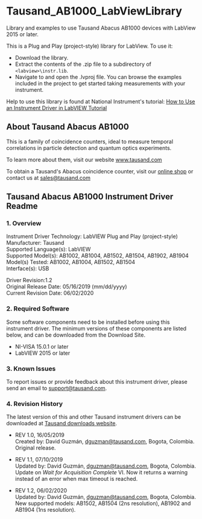 # Tausand_AB1000_LabViewLibrary
Library and examples to use Tausand Abacus AB1000 devices with LabView 2015 or later.

This is a Plug and Play (project-style) library for LabView. To use it:
* Download the library.
* Extract the contents of the .zip file to a subdirectory of `<labview>\instr.lib`.
* Navigate to and open the .lvproj file. You can browse the examples included in the project to get started taking measurements with your instrument.
  
Help to use this library is found at National Instrument's tutorial: [How to Use an Instrument Driver in LabVIEW Tutorial](http://www.ni.com/tutorial/2804/en/)

## About Tausand Abacus AB1000

This is a family of coincidence counters, ideal to measure temporal correlations in particle detection and quantum optics experiments.

To learn more about them, visit our website www.tausand.com

To obtain a Tausand's Abacus coincidence counter, visit our [online shop](http://www.tausand.com/shop) or contact us at sales@tausand.com

## Tausand Abacus AB1000 Instrument Driver Readme

### 1. Overview
Instrument Driver Technology: LabVIEW Plug and Play (project-style)<br/>
Manufacturer: Tausand <br/>
Supported Language(s): LabVIEW <br/>
Supported Model(s): AB1002, AB1004, AB1502, AB1504, AB1902, AB1904<br/>
Model(s) Tested: AB1002, AB1004, AB1502, AB1504<br/>
Interface(s): USB

Driver Revision:1.2<br/>
Original Release Date: 05/16/2019 (mm/dd/yyyy)<br/>
Current Revision Date: 06/02/2020

### 2. Required Software
Some software components need to be installed before using this instrument driver. The minimum versions of these components are listed below, and can be downloaded from the Download Site.
* NI-VISA 15.0.1 or later
* LabVIEW 2015 or later

### 3. Known Issues
To report issues or provide feedback about this instrument driver, please send an email to support@tausand.com.

### 4. Revision History
The latest version of this and other Tausand instrument drivers can be downloaded at [Tausand downloads website](http://www.tausand.com/downloads/).

* REV 1.0, 16/05/2019<br/>
Created by: David Guzmán, dguzman@tausand.com, Bogota, Colombia.<br/>
Original release.


* REV 1.1, 07/10/2019<br/>
Updated by: David Guzmán, dguzman@tausand.com, Bogota, Colombia.<br/>
Update on _Wait for Acquisition Complete_ VI. Now it returns a warning instead of an error when max timeout is reached.


* REV 1.2, 06/02/2020<br/>
Updated by: David Guzmán, dguzman@tausand.com, Bogota, Colombia.<br/>
New supported models: AB1502, AB1504 (2ns resolution), AB1902 and AB1904 (1ns resolution).
